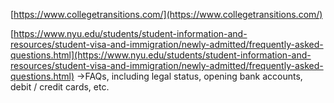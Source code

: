 [https://www.collegetransitions.com/](https://www.collegetransitions.com/)

[https://www.nyu.edu/students/student-information-and-resources/student-visa-and-immigration/newly-admitted/frequently-asked-questions.html](https://www.nyu.edu/students/student-information-and-resources/student-visa-and-immigration/newly-admitted/frequently-asked-questions.html) →FAQs, including legal status, opening bank accounts, debit / credit cards, etc.